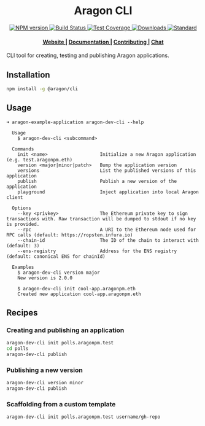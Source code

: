 <h1 align="center">Aragon CLI</h1>

<div align="center">
  <!-- NPM version -->
  <a href="https://npmjs.org/package/@aragon/cli">
    <img src="https://img.shields.io/npm/v/@aragon/cli.svg?style=flat-square"
      alt="NPM version" />
  </a>
  <!-- Build Status -->
  <a href="https://travis-ci.org/aragon/aragon-dev-cli">
    <img src="https://img.shields.io/travis/aragon/aragon-dev-cli/master.svg?style=flat-square"
      alt="Build Status" />
  </a>
  <!-- Test Coverage -->
  <a href="https://coveralls.io/github/aragon/aragon-dev-cli">
    <img src="https://img.shields.io/coveralls/aragon/aragon-dev-cli.svg?style=flat-square"
      alt="Test Coverage" />
  </a>
  <!-- Downloads -->
  <a href="https://npmjs.org/package/@aragon/cli">
    <img src="https://img.shields.io/npm/dm/@aragon/cli.svg?style=flat-square"
      alt="Downloads" />
  </a>
  <!-- Standard -->
  <a href="https://standardjs.com">
    <img src="https://img.shields.io/badge/code%20style-standard-brightgreen.svg?style=flat-square"
      alt="Standard" />
  </a>
</div>

<div align="center">
  <h4>
    <a href="https://aragon.one">
      Website
    </a>
    <span> | </span>
    <a href="https://github.com/aragon/aragon-dev-cli/tree/master/docs">
      Documentation
    </a>
    <span> | </span>
    <a href="https://github.com/aragon/aragon-dev-cli/blob/master/.github/CONTRIBUTING.md">
      Contributing
    </a>
    <span> | </span>
    <a href="https://aragon.chat">
      Chat
    </a>
  </h4>
</div>

CLI tool for creating, testing and publishing Aragon applications.

## Installation

```bash
npm install -g @aragon/cli
```

## Usage

```
➜ aragon-example-application aragon-dev-cli --help

  Usage
    $ aragon-dev-cli <subcommand>

  Commands
    init <name>                   Initialize a new Aragon application (e.g. test.aragonpm.eth)
    version <major|minor|patch>   Bump the application version
    versions                      List the published versions of this application
    publish                       Publish a new version of the application
    playground                    Inject application into local Aragon client

  Options
    --key <privkey>               The Ethereum private key to sign transactions with. Raw transaction will be dumped to stdout if no key is provided.
    --rpc                         A URI to the Ethereum node used for RPC calls (default: https://ropsten.infura.io)
    --chain-id                    The ID of the chain to interact with (default: 3)
    --ens-registry                Address for the ENS registry (default: canonical ENS for chainId)

  Examples
    $ aragon-dev-cli version major
    New version is 2.0.0

    $ aragon-dev-cli init cool-app.aragonpm.eth
    Created new application cool-app.aragonpm.eth
```

## Recipes

### Creating and publishing an application

```bash
aragon-dev-cli init polls.aragonpm.test
cd polls
aragon-dev-cli publish
```

### Publishing a new version

```bash
aragon-dev-cli version minor
aragon-dev-cli publish
```

### Scaffolding from a custom template
```
aragon-dev-cli init polls.aragonpm.test username/gh-repo
```
